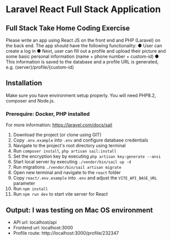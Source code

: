 # Laravel React Full Stack Application
## Full Stack Take Home Coding Exercise
Please write an app using React JS on the front end and PHP (Laravel) on the back
end. The app should have the following functionality:
● User can create a log in
● Next, user can fill out a profile and upload their picture and some basic
personal information (name + phone number + custom-id)
● This information is saved to the database and a profile URL is generated, e.g.
{server}/profile/{custom-id}

## Installation
Make sure you have environment setup properly. You will need PHP8.2, composer and Node.js.

### Prerequire: Docker, PHP installed
For more information: https://laravel.com/docs/sail

1. Download the project (or clone using GIT)
2. Copy `.env.example` into `.env` and configure database credentials
3. Navigate to the project's root directory using terminal
4. Run `composer install`, `php artisan sail:install`
5. Set the encryption key by executing `php artisan key:generate --ansi`
6. Start local server by executing `./vendor/bin/sail up -d`
7. Run migrations `./vendor/bin/sail artisan migrate`
8. Open new terminal and navigate to the `react` folder
9. Copy `react/.env.example` into `.env` and adjust the `VITE_API_BASE_URL` parameter
9. Run `npm install`
10. Run `npm run dev` to start vite server for React

## Output: I was testing on Mac OS environment
- API url: localhost/api
- Frontend url: localhost:3000
- Profile route: http://localhost:3000/profile/232347
